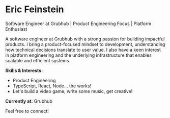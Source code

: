 # Eric Feinstein

Software Engineer at Grubhub | Product Engineering Focus | Platform Enthusiast

A software engineer at Grubhub with a strong passion for building impactful products. I bring a product-focused mindset to development, understanding how technical decisions translate to user value. I also have a keen interest in platform engineering and the underlying infrastructure that enables scalable and efficient systems.

**Skills & Interests:**

* Product Engineering
* TypeScript, React, Node... the works!
* Let's build a video game, write some music, get creative!

**Currently at:** Grubhub

Feel free to connect!
